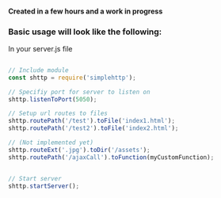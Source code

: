 <h4> Created in a few hours and a work in progress </h4>


<h3>Basic usage will look like the following: </h3>


In your server.js file

```javascript

// Include module
const shttp = require('simplehttp');

// Specifiy port for server to listen on
shttp.listenToPort(5050);

// Setup url routes to files
shttp.routePath('/test').toFile('index1.html');
shttp.routePath('/test2').toFile('index2.html');

// (Not implemented yet)
shttp.routeExt('.jpg').toDir('/assets');
shttp.routePath('/ajaxCall').toFunction(myCustomFunction);


// Start server
shttp.startServer();
```
